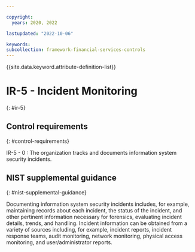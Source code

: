 ```yaml
---

copyright:
  years: 2020, 2022

lastupdated: "2022-10-06"

keywords: 
subcollection: framework-financial-services-controls
---
```


{{site.data.keyword.attribute-definition-list}}

               
# IR-5 - Incident Monitoring
{: #ir-5}

## Control requirements
{: #control-requirements}

IR-5 - 0
    : The organization tracks and documents information system security incidents.

## NIST supplemental guidance
{: #nist-supplemental-guidance}

Documenting information system security incidents includes, for example, maintaining records about each incident, the status of the incident, and other pertinent information necessary for forensics, evaluating incident details, trends, and handling. Incident information can be obtained from a variety of sources including, for example, incident reports, incident response teams, audit monitoring, network monitoring, physical access monitoring, and user/administrator reports.






